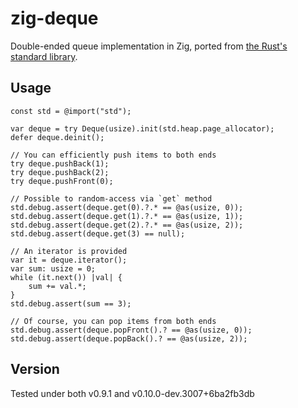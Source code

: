 # zig-deque

Double-ended queue implementation in Zig, ported from [the Rust's standard library](https://doc.rust-lang.org/std/collections/struct.VecDeque.html).

## Usage

```zig
const std = @import("std");

var deque = try Deque(usize).init(std.heap.page_allocator);
defer deque.deinit();

// You can efficiently push items to both ends
try deque.pushBack(1);
try deque.pushBack(2);
try deque.pushFront(0);

// Possible to random-access via `get` method
std.debug.assert(deque.get(0).?.* == @as(usize, 0));
std.debug.assert(deque.get(1).?.* == @as(usize, 1));
std.debug.assert(deque.get(2).?.* == @as(usize, 2));
std.debug.assert(deque.get(3) == null);

// An iterator is provided
var it = deque.iterator();
var sum: usize = 0;
while (it.next()) |val| {
    sum += val.*;
}
std.debug.assert(sum == 3);

// Of course, you can pop items from both ends
std.debug.assert(deque.popFront().? == @as(usize, 0));
std.debug.assert(deque.popBack().? == @as(usize, 2));
```

## Version

Tested under both v0.9.1 and v0.10.0-dev.3007+6ba2fb3db
